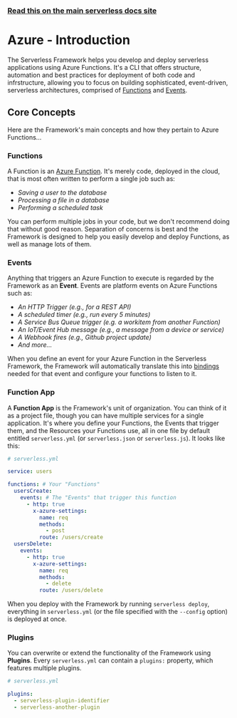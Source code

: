 <!--
title: Serverless Framework - Azure Functions Guide - Introduction
menuText: Intro
menuOrder: 1
description: An introduction to using Azure Functions with the Serverless Framework.
layout: Doc
-->

<!-- DOCS-SITE-LINK:START automatically generated  -->

### [Read this on the main serverless docs site](https://www.serverless.com/framework/docs/providers/azure/guide/intro)

<!-- DOCS-SITE-LINK:END -->

# Azure - Introduction

The Serverless Framework helps you develop and deploy serverless applications using Azure Functions. It's a CLI that offers structure, automation and best practices for deployment of both code and infrstructure, allowing you to focus on building sophisticated, event-driven, serverless architectures, comprised of [Functions](#functions) and [Events](#events).

## Core Concepts

Here are the Framework's main concepts and how they pertain to Azure Functions…

### Functions

A Function is an [Azure Function](https://docs.microsoft.com/en-us/azure/azure-functions/functions-reference). It's merely code, deployed in the cloud, that is most often written to perform a single job such as:

- _Saving a user to the database_
- _Processing a file in a database_
- _Performing a scheduled task_

You can perform multiple jobs in your code, but we don't recommend doing that without good reason. Separation of concerns is best and the Framework is designed to help you easily develop and deploy Functions, as well as manage lots of them.

### Events

Anything that triggers an Azure Function to execute is regarded by the Framework as an **Event**. Events are platform events on Azure Functions such as:

- _An HTTP Trigger (e.g., for a REST API)_
- _A scheduled timer (e.g., run every 5 minutes)_
- _A Service Bus Queue trigger (e.g. a workitem from another Function)_
- _An IoT/Event Hub message (e.g., a message from a device or service)_
- _A Webhook fires (e.g., Github project update)_
- _And more..._

When you define an event for your Azure Function in the Serverless Framework, the Framework will automatically translate this into [bindings](https://docs.microsoft.com/en-us/azure/azure-functions/functions-triggers-bindings) needed for that event and configure your functions to listen to it.

### Function App

A **Function App** is the Framework's unit of organization. You can think of it as a project file, though you can have multiple services for a single application. It's where you define your Functions, the Events that trigger them, and the Resources your Functions use, all in one file by default entitled `serverless.yml` (or `serverless.json` or `serverless.js`). It looks like this:

```yml
# serverless.yml

service: users

functions: # Your "Functions"
  usersCreate:
    events: # The "Events" that trigger this function
      - http: true
        x-azure-settings:
          name: req
          methods:
            - post
          route: /users/create
  usersDelete:
    events:
      - http: true
        x-azure-settings:
          name: req
          methods:
            - delete
          route: /users/delete
```

When you deploy with the Framework by running `serverless deploy`, everything in `serverless.yml` (or the file specified with the `--config` option) is deployed at once.

### Plugins

You can overwrite or extend the functionality of the Framework using **Plugins**. Every `serverless.yml` can contain a `plugins:` property, which features multiple plugins.

```yml
# serverless.yml

plugins:
  - serverless-plugin-identifier
  - serverless-another-plugin
```

